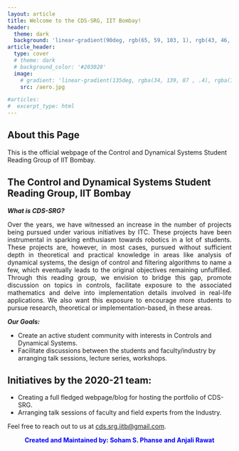 ```yaml
---
layout: article
title: Welcome to the CDS-SRG, IIT Bombay!
header:
  theme: dark
  background: 'linear-gradient(90deg, rgb(65, 59, 103, 1), rgb(43, 46, 91, 1))'
article_header:
  type: cover
  # theme: dark
  # background_color: '#203028'
  image:
    # gradient: 'linear-gradient(135deg, rgba(34, 139, 87 , .4), rgba(139, 34, 139, .4))'
    src: /aero.jpg

#articles:
#  excerpt_type: html
---
```


## About this Page

This is the official webpage of the Control and Dynamical Systems Student Reading Group of IIT Bombay. 
<!--This blog is made with the purpose of being the "go-to" place for anything and everything Aerospace Engineering related at IIT Bombay. At present this blog contains course reviews to help out students of IIT Bombay .-->

## The Control and Dynamical Systems Student Reading Group, IIT Bombay

__*What is CDS-SRG?*__

<div style="text-align: justify">
  Over the years, we have witnessed an increase in the number of projects being pursued under various initiatives by ITC. These projects have been instrumental in sparking enthusiasm towards robotics in a lot of students. These projects are, however, in most cases, pursued without sufficient depth in theoretical and practical knowledge in areas like analysis of dynamical systems, the design of control and filtering algorithms to name a few, which eventually leads to the original objectives remaining unfulfilled. Through this reading group, we envision to bridge this gap, promote discussion on topics in controls, facilitate exposure to the associated mathematics and delve into implementation details involved in real-life applications. We also want this exposure to encourage more students to pursue research, theoretical or implementation-based, in these areas.
<!--The Department Academic Mentorship Program (DAMP) team, Aerospace Engineering, IITB consists of 19 exuberant and highly motivated students working towards providing the necessary help and guidance to all sophomores and under performing upperclassmen.-->
</div>

<!--__*How can a DAMP mentor help you?*__
1. If you are a freshmen:
  * The DAMP team will be instrumental in conducting session to keep you informed of your options across the spectrum towards the end of your first year.
2. If you are a rising sophomore:
  * Your DAMP mentor will help ease your transition into department specific courses and activities
  * Your DAMP mentor would act as a guiding hand in resolving your academic and non-academic issues
3. If you are an upperclassman (third year and higher) who has been allotted a DAMP mentor:
  * Your DAMP mentor will help you overcome any difficulties and accelerate your academic performance-->

<!--__*Our Vision:*__
> *Make Aerospace DAMP team a role model to the entire Institute for how effective academic mentorship is done.*-->

__*Our Goals:*__
* Create an active student community with interests in Controls and Dynamical Systems.
* Facilitate discussions between the students and faculty/industry by arranging talk sessions, lecture series, workshops. 
<!--* Reduce the number of students in ARP and/or with backlogs.
* Motivate students to perform better in academics as well as encourage them to excel in their other interests.
* Improve communication between the faculty and students.-->

## Initiatives by the 2020-21 team:
* Creating a full fledged webpage/blog for hosting the portfolio of CDS-SRG. 
* Arranging talk sessions of faculty and field experts from the Industry. 
<!--* Revamp the __Department Academic Volunteer Programme__ . This wing of the DAMP team focuses on conducting "Basics" and "Doubt Clearing" Academic Help Sessions for students.
* To conduct a Aerospace Faculty Research Presentation and Luncheon to improve student-faculty relations
* Continuing the highly-regarded novel approach to boosting Mathematical skills of under performing students through  **Math Help Sessions**.
* To discuss the possible reconstruction of curriculum and introduction of new courses/electives-->

<!--## How to be a part of the team?
* Team Members are students from 3rd year and above. They are selected through a dynamic process of interviews and peer reviews.
* What we look for? - Students who are motivated in helping others and will be dedicated to do so.-->


Feel free to reach out to us at [cds.srg.iitb@gmail.com](cds.srg.iitb@gmail.com).

<!--**Disclaimer** : The content of this website are opinions expressed by individual students. The information provided is for guidance purposes. Use the information at your own risk.-->


<div style="text-align: center" >
<div style="color:#0000FF" >

<b> Created and Maintained by: Soham S. Phanse and Anjali Rawat</b>

</div>
</div>

